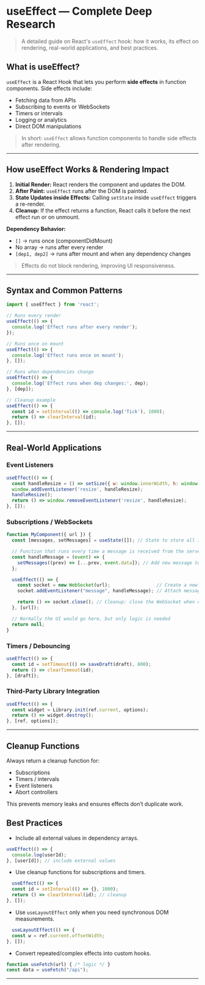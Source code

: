 # useEffect — Complete Deep Research

> A detailed guide on React's `useEffect` hook: how it works, its effect on rendering, real-world applications, and best practices.


## What is useEffect?

`useEffect` is a React Hook that lets you perform **side effects** in function components. Side effects include:

* Fetching data from APIs
* Subscribing to events or WebSockets
* Timers or intervals
* Logging or analytics
* Direct DOM manipulations

> In short: `useEffect` allows function components to handle side effects after rendering.

---

## How useEffect Works & Rendering Impact

1. **Initial Render:** React renders the component and updates the DOM.
2. **After Paint:** `useEffect` runs after the DOM is painted.
3. **State Updates inside Effects:** Calling `setState` inside `useEffect` triggers a re-render.
4. **Cleanup:** If the effect returns a function, React calls it before the next effect run or on unmount.

**Dependency Behavior:**

* `[]` → runs once (componentDidMount)
* No array → runs after every render
* `[dep1, dep2]` → runs after mount and when any dependency changes

> Effects do not block rendering, improving UI responsiveness.

---

## Syntax and Common Patterns

```jsx
import { useEffect } from 'react';

// Runs every render
useEffect(() => {
  console.log('Effect runs after every render');
});

// Runs once on mount
useEffect(() => {
  console.log('Effect runs once on mount');
}, []);

// Runs when dependencies change
useEffect(() => {
  console.log('Effect runs when dep changes:', dep);
}, [dep]);

// Cleanup example
useEffect(() => {
  const id = setInterval(() => console.log('Tick'), 1000);
  return () => clearInterval(id);
}, []);
```

---

## Real-World Applications

### Event Listeners

```jsx
useEffect(() => {
  const handleResize = () => setSize({ w: window.innerWidth, h: window.innerHeight });
  window.addEventListener('resize', handleResize);
  handleResize();
  return () => window.removeEventListener('resize', handleResize);
}, []);
```

### Subscriptions / WebSockets

```jsx
function MyComponent({ url }) {
  const [messages, setMessages] = useState([]); // State to store all incoming messages

  // Function that runs every time a message is received from the server
  const handleMessage = (event) => {
    setMessages((prev) => [...prev, event.data]); // Add new message to state
  };

  useEffect(() => {
    const socket = new WebSocket(url);                 // Create a new WebSocket connection
    socket.addEventListener("message", handleMessage); // Attach message listener

    return () => socket.close(); // Cleanup: close the WebSocket when component unmounts or URL changes
  }, [url]);

  // Normally the UI would go here, but only logic is needed
  return null;
}

```

### Timers / Debouncing

```jsx
useEffect(() => {
  const id = setTimeout(() => saveDraft(draft), 800);
  return () => clearTimeout(id);
}, [draft]);
```

### Third-Party Library Integration

```jsx
useEffect(() => {
  const widget = Library.init(ref.current, options);
  return () => widget.destroy();
}, [ref, options]);
```

---

## Cleanup Functions

Always return a cleanup function for:

* Subscriptions
* Timers / intervals
* Event listeners
* Abort controllers

This prevents memory leaks and ensures effects don’t duplicate work.


## Best Practices

* Include all external values in dependency arrays.
```jsx
useEffect(() => {
  console.log(userId);
}, [userId]); // include external values

```

* Use cleanup functions for subscriptions and timers.
```jsx
  useEffect(() => {
  const id = setInterval(() => {}, 1000);
  return () => clearInterval(id); // cleanup
}, []);

```

* Use `useLayoutEffect` only when you need synchronous DOM measurements.
```jsx
  useLayoutEffect(() => {
  const w = ref.current.offsetWidth;
}, []);

```

* Convert repeated/complex effects into custom hooks.
```jsx
function useFetch(url) { /* logic */ }
const data = useFetch("/api");

```


---
